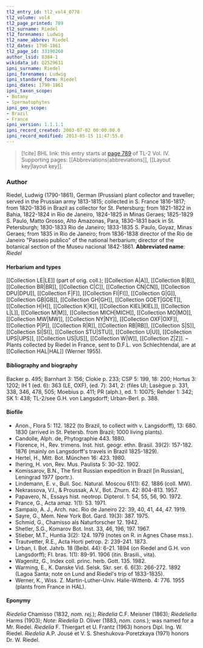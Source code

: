 ```yaml
---
tl2_entry_id: tl2_vol4_0778
tl2_volume: vol4
tl2_page_printed: 789
tl2_surname: Riedel
tl2_forenames: Ludwig
tl2_name_abbrev: Riedel
tl2_dates: 1790-1861
tl2_page_id: 33190260
author_lsid: 8384-1
wikidata_id: Q2529631
ipni_surname: Riedel
ipni_forenames: Ludwig
ipni_standard_form: Riedel
ipni_dates: 1790-1861
ipni_taxon_scope: 
- Botany
- Spermatophytes
ipni_geo_scope: 
- Brazil
- France
ipni_version: 1.1.1.1
ipni_record_created: 2003-07-02 00:00:00.0
ipni_record_modified: 2013-05-15 11:47:55.0
---
```



> [!cite] BHL link: this entry starts at [page 789](https://www.biodiversitylibrary.org/page/33190260) of TL-2 Vol. IV.
> Supporting pages: [[Abbreviations|abbreviations]], [[Layout key|layout key]].

### Author

Riedel, Ludwig (1790-1861), German (Prussian) plant collector and traveller; served in the Prussian army 1813-1815; collected in S. France 1816-1817; from 1820-1836 in Brazil as collector for St. Petersburg; from 1821-1822 in Bahia, 1822-1824 in Rio de Janeiro, 1824-1825 in Minas Geraes; 1825-1829 S. Paulo, Matto Grosso, Alto Amazonas, Para, 1830-1831 back in St. Petersburgh; 1830-1833 Rio de Janeiro; 1833-1835 S. Paulo, Goyaz, Minas Geraes; from 1835 in Rio de Janeiro; from 1836-1838 director of the Rio de Janeiro "Passeio publico" of the national herbarium; director of the botanical section of the Museu nacional 1842-1861. 
**Abbreviated name**: *Riedel*

#### Herbarium and types

[[Collection LE|LE]] (part of orig. coll.); [[Collection A|A]], [[Collection B|B]], [[Collection BR|BR]], [[Collection C|C]], [[Collection CN|CN]], [[Collection DPU|DPU]], [[Collection F|F]], [[Collection FI|FI]], [[Collection G|G]], [[Collection GB|GB]], [[Collection GH|GH]], [[Collection GOET|GOET]], [[Collection H|H]], [[Collection K|K]], [[Collection KIEL|KIEL]], [[Collection L|L]], [[Collection M|M]], [[Collection MICH|MICH]], [[Collection MO|MO]], [[Collection MW|MW]], [[Collection NY|NY]], [[Collection OXF|OXF]], [[Collection P|P]], [[Collection R|R]], [[Collection RB|RB]], [[Collection S|S]], [[Collection SI|SI]], [[Collection STU|STU]], [[Collection U|U]], [[Collection UPS|UPS]], [[Collection US|US]], [[Collection W|W]], [[Collection Z|Z]]. – Plants collected by Riedel in France, sent to D.F.L. von Schlechtendal, are at [[Collection HAL|HAL]] (Werner 1955).

#### Bibliography and biography

Backer p. 495; Barnhart 3: 156; Clokie p. 233; CSP 5: 199, 18: 200; Hortus 3: 1202; IH 1 (ed. 6): 363 (LE, OXF), (ed. 7): 341, 2: (files U); Lasègue p. 331, 338, 346, 478, 505; Moebius p. 411; PR (alph.), ed. 1: 10075; Rehder 1: 342; SK 1: 438; TL-2/see G.H. von Langsdorff; Urban-Berl. p. 388.

#### Biofile

- Anon., Flora 5: 112. 1822 (to Brazil, to collect with v. Langsdorff), 13: 680. 1830 (arrived in St. Petersb. from Brazil; 1000 living plants).
- Candolle, Alph. de, Phytographie 443. 1880.
- Florence, H., Rev. trimens. Inst. hist. geogr. ethn. Brasil. 39(2): 157-182. 1876 (mainly on Langsdorff's travels in Brazil 1825-1829).
- Hertel, H., Mitt. Bot. München 16: 423. 1980.
- Ihering, H. von, Rev. Mus. Paulista 5: 30-32. 1902.
- Komissarov, B.N., The first Russian expedition in Brazil \[in Russian\], Leningrad 1977 (portr.).
- Lindemann, E. v., Bull. Soc. Natural. Moscou 61(1): 62. 1886 (coll. MW).
- Nekrassova, V.I., & Proussak, A.V., Bot. Zhurn. 42: 804-813. 1957.
- Papavero, N., Essays hist. neotrop. Dipterol. 1: 54, 55, 56, 90. 1972.
- Prance, G., Acta amaz. 1(1): 53. 1971.
- Sampaio, A. J., Arch. nac. Rio de Janeiro 22: 39, 40, 41, 44, 47. 1919.
- Sayre, G., Mem. New York Bot. Gard. 19(3): 387. 1975.
- Schmid, G., Chamisso als Naturforscher 12. 1942.
- Shetler, S.G., Komarov Bot. Inst. 33, 46, 196, 197. 1967.
- Stieber, M.T., Huntia 3(2): 124. 1979 (notes on R. in Agnes Chase mss.).
- Trautvetter, R.E., Acta Horti petrop. 2: 239-241. 1873.
- Urban, I. Bot. Jahrb. 18 (Beibl. 44): 6-21. 1894 (on Riedel and G.H. von Langsdorff); Fl. bras. 1(1): 89-91. 1906 (itin. Brasili., vita).
- Wagenitz, G., Index coll. princ. herb. Gott. 135. 1982.
- Warming, E., K. Danske Vid. Selsk. Skr. ser. 6. 6(3): 266-272. 1892 (Lagoa Santa; note on Lund and Riedel's trip of 1833-1835).
- Werner, K., Wiss. Z. Martin-Luther-Univ. Halle-Wittenb. 4: 776. 1955 (plants from France in HAL).

#### Eponymy

*Riedelia* Chamisso (1832, *nom. rej.*); *Riedelia* C.F. Meisner (1863); *Riedeliella* Harms (1903); *Note*: *Riedelia* D. Oliver (1883, *nom. cons.*); was named for a Mr. Riedel. *Riedelia* F. Thiergart et U. Frantz (1963) honors Dipl. Ing. W. Riedel. *Riedelia* A.P. Jousé et V. S. Sheshukova-Poretzkaya (1971) honors Dr. W. Riedel.

